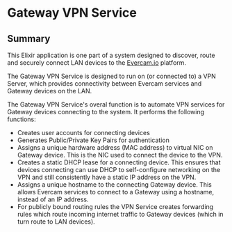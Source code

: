 # Gateway VPN Service

## Summary

This Elixir application is one part of a system designed to discover, route and securely connect LAN devices to the [Evercam.io](https://www.evercam.io) platform. 

The Gateway VPN Service is designed to run on (or connected to) a VPN Server, which provides connectivity between Evercam services and Gateway devices on the LAN.

The Gateway VPN Service's overal function is to automate VPN services for Gateway devices connecting to the system. It performs the following functions:

*    Creates user accounts for connecting devices
*    Generates Public/Private Key Pairs for authentication
*    Assigns a unique hardware address (MAC address) to virtual NIC on Gateway device. This is the NIC used to connect the device to the VPN.
*    Creates a static DHCP lease for a connecting device. This ensures that devices connecting can use DHCP to self-configure networking on the VPN and still consistently have a static IP address on the VPN.
*    Assigns a unique hostname to the connecting Gateway device. This allows Evercam services to connect to a Gateway using a hostname, instead of an IP address.
*    For publicly bound routing rules the VPN Service creates forwarding rules which route incoming internet traffic to Gateway devices (which in turn route to LAN devices).
